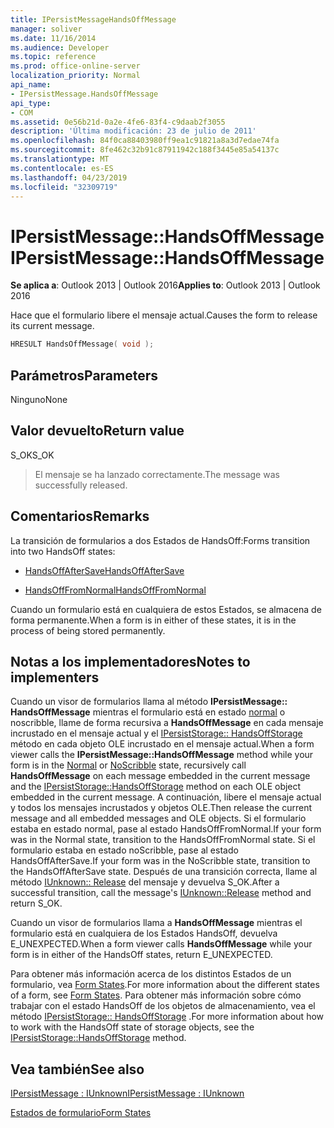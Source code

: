 ```yaml
---
title: IPersistMessageHandsOffMessage
manager: soliver
ms.date: 11/16/2014
ms.audience: Developer
ms.topic: reference
ms.prod: office-online-server
localization_priority: Normal
api_name:
- IPersistMessage.HandsOffMessage
api_type:
- COM
ms.assetid: 0e56b21d-0a2e-4fe6-83f4-c9daab2f3055
description: 'Última modificación: 23 de julio de 2011'
ms.openlocfilehash: 84f0ca88403980ff9ea1c91821a8a3d7edae74fa
ms.sourcegitcommit: 8fe462c32b91c87911942c188f3445e85a54137c
ms.translationtype: MT
ms.contentlocale: es-ES
ms.lasthandoff: 04/23/2019
ms.locfileid: "32309719"
---
```

# <a name="ipersistmessagehandsoffmessage"></a><span data-ttu-id="11ae0-103">IPersistMessage::HandsOffMessage</span><span class="sxs-lookup"><span data-stu-id="11ae0-103">IPersistMessage::HandsOffMessage</span></span>

  
  
<span data-ttu-id="11ae0-104">**Se aplica a**: Outlook 2013 | Outlook 2016</span><span class="sxs-lookup"><span data-stu-id="11ae0-104">**Applies to**: Outlook 2013 | Outlook 2016</span></span> 
  
<span data-ttu-id="11ae0-105">Hace que el formulario libere el mensaje actual.</span><span class="sxs-lookup"><span data-stu-id="11ae0-105">Causes the form to release its current message.</span></span>
  
```cpp
HRESULT HandsOffMessage( void );
```

## <a name="parameters"></a><span data-ttu-id="11ae0-106">Parámetros</span><span class="sxs-lookup"><span data-stu-id="11ae0-106">Parameters</span></span>

<span data-ttu-id="11ae0-107">Ninguno</span><span class="sxs-lookup"><span data-stu-id="11ae0-107">None</span></span>
  
## <a name="return-value"></a><span data-ttu-id="11ae0-108">Valor devuelto</span><span class="sxs-lookup"><span data-stu-id="11ae0-108">Return value</span></span>

<span data-ttu-id="11ae0-109">S_OK</span><span class="sxs-lookup"><span data-stu-id="11ae0-109">S_OK</span></span> 
  
> <span data-ttu-id="11ae0-110">El mensaje se ha lanzado correctamente.</span><span class="sxs-lookup"><span data-stu-id="11ae0-110">The message was successfully released.</span></span>
    
## <a name="remarks"></a><span data-ttu-id="11ae0-111">Comentarios</span><span class="sxs-lookup"><span data-stu-id="11ae0-111">Remarks</span></span>

<span data-ttu-id="11ae0-112">La transición de formularios a dos Estados de HandsOff:</span><span class="sxs-lookup"><span data-stu-id="11ae0-112">Forms transition into two HandsOff states:</span></span>
  
- [<span data-ttu-id="11ae0-113">HandsOffAfterSave</span><span class="sxs-lookup"><span data-stu-id="11ae0-113">HandsOffAfterSave</span></span>](handsoffaftersave-state.md)
    
- [<span data-ttu-id="11ae0-114">HandsOffFromNormal</span><span class="sxs-lookup"><span data-stu-id="11ae0-114">HandsOffFromNormal</span></span>](handsofffromnormal-state.md)
    
<span data-ttu-id="11ae0-115">Cuando un formulario está en cualquiera de estos Estados, se almacena de forma permanente.</span><span class="sxs-lookup"><span data-stu-id="11ae0-115">When a form is in either of these states, it is in the process of being stored permanently.</span></span> 
  
## <a name="notes-to-implementers"></a><span data-ttu-id="11ae0-116">Notas a los implementadores</span><span class="sxs-lookup"><span data-stu-id="11ae0-116">Notes to implementers</span></span>

<span data-ttu-id="11ae0-117">Cuando un visor de formularios llama al método **IPersistMessage:: HandsOffMessage** mientras el formulario está en estado [normal](normal-state.md) o noscribble, llame de forma recursiva a **HandsOffMessage** en cada mensaje incrustado en el mensaje actual y el [](noscribble-state.md) [ IPersistStorage:: HandsOffStorage](https://msdn.microsoft.com/library/1e5ef26f-d8e7-4fa6-bfc4-19dace35314d.aspx) método en cada objeto OLE incrustado en el mensaje actual.</span><span class="sxs-lookup"><span data-stu-id="11ae0-117">When a form viewer calls the **IPersistMessage::HandsOffMessage** method while your form is in the [Normal](normal-state.md) or [NoScribble](noscribble-state.md) state, recursively call **HandsOffMessage** on each message embedded in the current message and the [IPersistStorage::HandsOffStorage](https://msdn.microsoft.com/library/1e5ef26f-d8e7-4fa6-bfc4-19dace35314d.aspx) method on each OLE object embedded in the current message.</span></span> <span data-ttu-id="11ae0-118">A continuación, libere el mensaje actual y todos los mensajes incrustados y objetos OLE.</span><span class="sxs-lookup"><span data-stu-id="11ae0-118">Then release the current message and all embedded messages and OLE objects.</span></span> <span data-ttu-id="11ae0-119">Si el formulario estaba en estado normal, pase al estado HandsOffFromNormal.</span><span class="sxs-lookup"><span data-stu-id="11ae0-119">If your form was in the Normal state, transition to the HandsOffFromNormal state.</span></span> <span data-ttu-id="11ae0-120">Si el formulario estaba en estado noScribble, pase al estado HandsOffAfterSave.</span><span class="sxs-lookup"><span data-stu-id="11ae0-120">If your form was in the NoScribble state, transition to the HandsOffAfterSave state.</span></span> <span data-ttu-id="11ae0-121">Después de una transición correcta, llame al método [IUnknown:: Release](https://msdn.microsoft.com/library/4b494c6f-f0ee-4c35-ae45-ed956f40dc7a%28Office.15%29.aspx) del mensaje y devuelva S_OK.</span><span class="sxs-lookup"><span data-stu-id="11ae0-121">After a successful transition, call the message's [IUnknown::Release](https://msdn.microsoft.com/library/4b494c6f-f0ee-4c35-ae45-ed956f40dc7a%28Office.15%29.aspx) method and return S_OK.</span></span> 
  
<span data-ttu-id="11ae0-122">Cuando un visor de formularios llama a **HandsOffMessage** mientras el formulario está en cualquiera de los Estados HandsOff, devuelva E_UNEXPECTED.</span><span class="sxs-lookup"><span data-stu-id="11ae0-122">When a form viewer calls **HandsOffMessage** while your form is in either of the HandsOff states, return E_UNEXPECTED.</span></span> 
  
<span data-ttu-id="11ae0-123">Para obtener más información acerca de los distintos Estados de un formulario, vea [Form States](form-states.md).</span><span class="sxs-lookup"><span data-stu-id="11ae0-123">For more information about the different states of a form, see [Form States](form-states.md).</span></span> <span data-ttu-id="11ae0-124">Para obtener más información sobre cómo trabajar con el estado HandsOff de los objetos de almacenamiento, vea el método [IPersistStorage:: HandsOffStorage](https://msdn.microsoft.com/library/1e5ef26f-d8e7-4fa6-bfc4-19dace35314d.aspx) .</span><span class="sxs-lookup"><span data-stu-id="11ae0-124">For more information about how to work with the HandsOff state of storage objects, see the [IPersistStorage::HandsOffStorage](https://msdn.microsoft.com/library/1e5ef26f-d8e7-4fa6-bfc4-19dace35314d.aspx) method.</span></span> 
  
## <a name="see-also"></a><span data-ttu-id="11ae0-125">Vea también</span><span class="sxs-lookup"><span data-stu-id="11ae0-125">See also</span></span>



[<span data-ttu-id="11ae0-126">IPersistMessage : IUnknown</span><span class="sxs-lookup"><span data-stu-id="11ae0-126">IPersistMessage : IUnknown</span></span>](ipersistmessageiunknown.md)


[<span data-ttu-id="11ae0-127">Estados de formulario</span><span class="sxs-lookup"><span data-stu-id="11ae0-127">Form States</span></span>](form-states.md)

